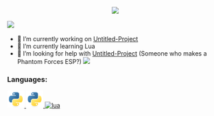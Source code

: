 <p align="center">
 <img src="https://readme-typing-svg.herokuapp.com?font=Arial&pause=1000&color=F7F7F7&width=200&lines=Stratxgy">
   
   ![](https://komarev.com/ghpvc/?username=Stratxgy&base=1000)
- 🔭 I’m currently working on [Untitled-Project](https://github.com/Stratxgy/Untitled-Project)
- 🌱 I’m currently learning Lua
- 🤔 I’m looking for help with [Untitled-Project](https://github.com/Stratxgy/Untitled-Project) (Someone who makes a Phantom Forces ESP?)
  ![](https://hit.yhype.me/github/profile?user_id=117533771)

<h3 align="left">Languages:</h3>
<p align="left">
   <a href="https://www.python.org" target="_blank" rel="noreferrer">
    <img src="https://raw.githubusercontent.com/devicons/devicon/master/icons/python/python-original.svg" alt="python" width="40" height="40"/>    
  </a>
 </a>
  <a href="https://www.python.org" target="_blank" rel="noreferrer">
    <img src="https://raw.githubusercontent.com/devicons/devicon/master/icons/python/python-original.svg" alt="python" width="40" height="40"/>
  </a>
<a href="https://www.lua.org" target="_blank" rel="noreferrer">
    <img src="https://upload.wikimedia.org/wikipedia/commons/c/cf/Lua-Logo.svg" alt="lua" width="40" height="40"/>
</a>


